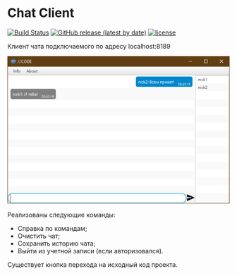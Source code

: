 # Chat Client
[![Build Status](https://travis-ci.com/FreeWind6/Chat_client.svg?branch=master)](https://travis-ci.com/FreeWind6/Chat_client)
[![GitHub release (latest by date)](https://img.shields.io/github/v/release/freewind6/Chat_client)](https://github.com/FreeWind6/Chat_client/releases)
[![license](https://img.shields.io/github/license/freeWind6/Chat_client)](https://github.com/FreeWind6/Chat_client/blob/master/LICENSE)

Клиент чата подключаемого по адресу localhost:8189

![screenshot chat](inform.png)

Реализованы следующие команды: 
* Справка по командам;
* Очистить чат;
* Сохранить историю чата;
* Выйти из учетной записи (если авторизовался).

Существует кнопка перехода на исходный код проекта.
